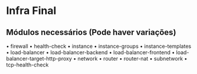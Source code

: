 # Infra Final


## Módulos necessários (Pode haver variações)

• firewall
• health-check
• instance
• instance-groups
• instance-templates
• load-balancer
• load-balancer-backend
• load-balancer-frontend
• load-balancer-target-http-proxy
• network
• router
• router-nat
• subnetwork
• tcp-health-check